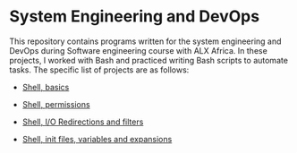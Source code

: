 # System Engineering and DevOps 

This repository contains programs written for the system engineering and DevOps during Software engineering course with ALX Africa. 
In these projects, I worked with Bash and  practiced writing Bash scripts to automate tasks. 
The specific list of projects are as follows:

* [Shell, basics](./0x00-shell_basics)

* [Shell, permissions](./0x01-shell_permissions)

* [Shell, I/O Redirections and filters ](./0x02-shell_redirections)

* [Shell, init files, variables and expansions](./0x03-shell_variables_expansions)
